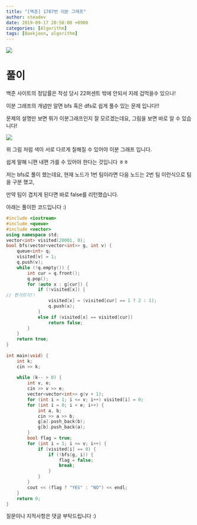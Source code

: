 ```yaml
---
title: "[백준] 1707번 이분 그래프"
author: steadev
date: 2019-09-17 20:58:00 +0900
categories: [Algorithm]
tags: [Baekjoon, algorithm]
---
```



<img src="https://steadev.github.io/assets/images/bj-1707-1.png" />

# 풀이

백준 사이트의 정답률은 작성 당시 22퍼센트 밖에 안되서 지레 겁먹을수 있으나!

이분 그래프의 개념만 알면 bfs 혹은 dfs로 쉽게 풀수 있는 문제 입니다!!

문제의 설명만 보면 뭐가 이분그래프인지 잘 모르겠는데요, 그림을 보면 바로 알 수 있습니다!

<img src="https://steadev.github.io/assets/images/bj-1707-2.png" />

위 그림 처럼 색이 서로 다르게 칠해질 수 있어야 이분 그래프 입니다. 

쉽게 말해 니편 내편 가를 수 있어야 한다는 것입니다 ㅎㅎ

저는 bfs로 풀이 했는데요, 현재 노드가 1번 팀이라면 다음 노드는 2번 팀 이런식으로 팀을 구분 했고, 

만약 팀이 겹치게 된다면 바로 false를 리턴했습니다.

아래는 풀이한 코드입니다 :)

```c++
#include <iostream>
#include <queue>
#include <vector>
using namespace std;
vector<int> visited(20001, 0);
bool bfs(vector<vector<int>> g, int v) {
    queue<int> q;
    visited[v] = 1;
    q.push(v);
    while (!q.empty()) {
        int cur = q.front();
        q.pop();
        for (auto x : g[cur]) {
            if (!visited[x]) {
// 편가르기!!
                visited[x] = (visited[cur] == 1 ? 2 : 1);
                q.push(x);
            }
            else if (visited[x] == visited[cur]) 
                return false;
        }
    }
    return true;
}
 
int main(void) {
    int k;
    cin >> k;
 
    while (k-- > 0) {
        int v, e;
        cin >> v >> e;
        vector<vector<int>> g(v + 1);
        for (int i = 1; i <= v; i++) visited[i] = 0;
        for (int i = 0; i < e; i++) {
            int a, b;
            cin >> a >> b;
            g[a].push_back(b);
            g[b].push_back(a);
        }
        bool flag = true;
        for (int i = 1; i <= v; i++) {
            if (visited[i] == 0) {
                if (!bfs(g, i)) {
                    flag = false;
                    break;
                }
            }
        }
        cout << (flag ? "YES" : "NO") << endl;
    }
    return 0;
}
```

질문이나 지적사항은 댓글 부탁드립니다 :)